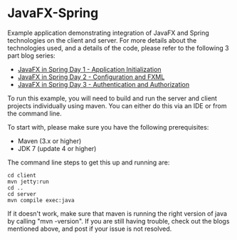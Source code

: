 JavaFX-Spring
=============

Example application demonstrating integration of JavaFX and Spring technologies on the client and server.  For more details about the technologies used, and a details of the code, please refer to the following 3 part blog series:

* [JavaFX in Spring Day 1 - Application Initialization](http://steveonjava.com/javafx-and-spring-day-1)
* [JavaFX in Spring Day 2 - Configuration and FXML](http://steveonjava.com/javafx-in-spring-day-2)
* [JavaFX in Spring Day 3 - Authentication and Authorization](http://steveonjava.com/javafx-in-spring-day-3)

To run this example, you will need to build and run the server and client projects individually using maven.  You can either do this via an IDE or from the command line.

To start with, please make sure you have the following prerequisites:

* Maven (3.x or higher)
* JDK 7 (update 4 or higher)

The command line steps to get this up and running are:

    cd client
    mvn jetty:run
    cd ..
    cd server
    mvn compile exec:java

If it doesn't work, make sure that maven is running the right version of java by calling "mvn -version".  If you are still having trouble, check out the blogs mentioned above, and post if your issue is not resolved.